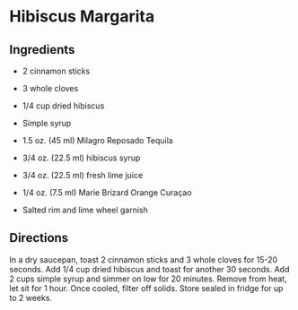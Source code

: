 # Hibiscus Margarita

## Ingredients

- 2 cinnamon sticks
- 3 whole cloves
- 1/4 cup dried hibiscus
- Simple syrup

- 1.5 oz. (45 ml) Milagro Reposado Tequila
- 3/4 oz. (22.5 ml) hibiscus syrup
- 3/4 oz. (22.5 ml) fresh lime juice
- 1/4 oz. (7.5 ml) Marie Brizard Orange Curaçao
- Salted rim and lime wheel garnish


## Directions

In a dry saucepan, toast 2 cinnamon sticks and 3 whole cloves for 15-20 seconds. Add 1/4 cup dried hibiscus and toast for another 30 seconds. Add 2 cups simple syrup and simmer on low for 20 minutes. Remove from heat, let sit for 1 hour. Once cooled, filter off solids. Store sealed in fridge for up to 2 weeks.
